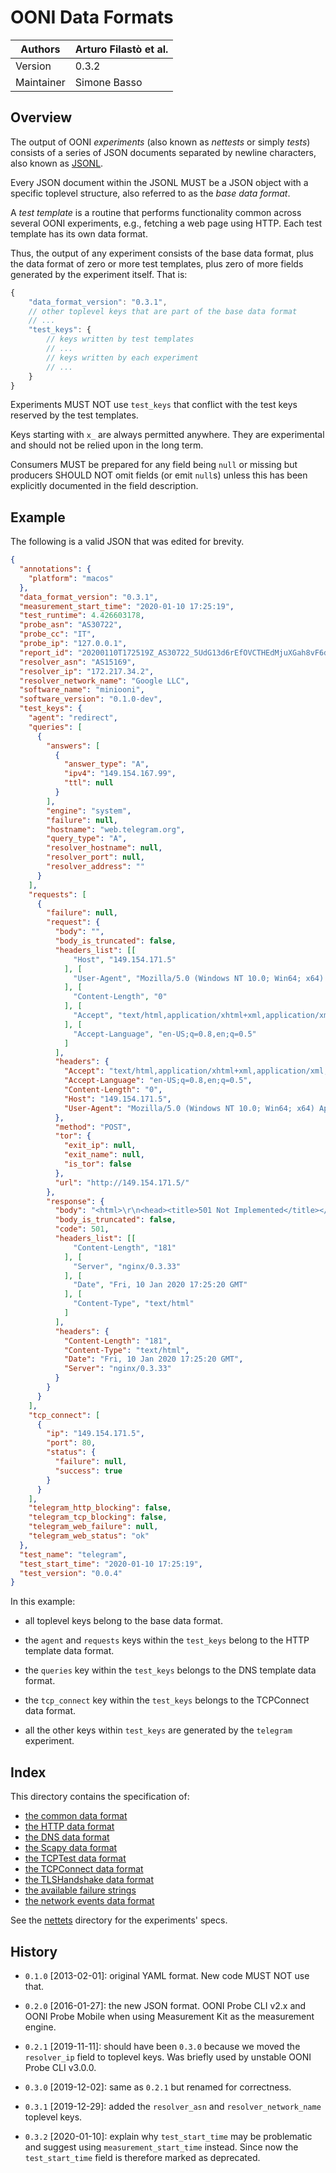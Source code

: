 # OONI Data Formats

| Authors    | Arturo Filastò et al. |
|------------|-----------------------|
| Version    | 0.3.2                 |
| Maintainer | Simone Basso          |

## Overview

The output of OONI _experiments_ (also known as _nettests_ or simply _tests_)
consists of a series of JSON documents separated by newline characters, also known
as [JSONL](http://jsonlines.org/).

Every JSON document within the JSONL MUST be a JSON object with a specific
toplevel structure, also referred to as the _base data format_.

A _test template_ is a routine that performs functionality common across
several OONI experiments, e.g., fetching a web page using HTTP. Each test
template has its own data format.

Thus, the output of any experiment consists of the base data format, plus
the data format of zero or more test templates, plus zero of more fields
generated by the experiment itself. That is:

```JavaScript
{
    "data_format_version": "0.3.1",
    // other toplevel keys that are part of the base data format
    // ...
    "test_keys": {
        // keys written by test templates
        // ...
        // keys written by each experiment
        // ...
    }
}
```

Experiments MUST NOT use `test_keys` that conflict with the test keys
reserved by the test templates.

Keys starting with `x_` are always permitted anywhere. They are
experimental and should not be relied upon in the long term.

Consumers MUST be prepared for any field being `null` or missing but
producers SHOULD NOT omit fields (or emit `null`s) unless this has been
explicitly documented in the field description.

## Example

The following is a valid JSON that was edited for brevity.

```JSON
{
  "annotations": {
    "platform": "macos"
  },
  "data_format_version": "0.3.1",
  "measurement_start_time": "2020-01-10 17:25:19",
  "test_runtime": 4.426603178,
  "probe_asn": "AS30722",
  "probe_cc": "IT",
  "probe_ip": "127.0.0.1",
  "report_id": "20200110T172519Z_AS30722_5UdG13d6rEfOVCTHEdMjuXGah8vF6dpShA0jditnrHCmH10o1K",
  "resolver_asn": "AS15169",
  "resolver_ip": "172.217.34.2",
  "resolver_network_name": "Google LLC",
  "software_name": "miniooni",
  "software_version": "0.1.0-dev",
  "test_keys": {
    "agent": "redirect",
    "queries": [
      {
        "answers": [
          {
            "answer_type": "A",
            "ipv4": "149.154.167.99",
            "ttl": null
          }
        ],
        "engine": "system",
        "failure": null,
        "hostname": "web.telegram.org",
        "query_type": "A",
        "resolver_hostname": null,
        "resolver_port": null,
        "resolver_address": ""
      }
    ],
    "requests": [
      {
        "failure": null,
        "request": {
          "body": "",
          "body_is_truncated": false,
          "headers_list": [[
              "Host", "149.154.171.5"
            ], [
              "User-Agent", "Mozilla/5.0 (Windows NT 10.0; Win64; x64) AppleWebKit/537.36 (KHTML, like Gecko) Chrome/74.0.3729.169 Safari/537.36"
            ], [
              "Content-Length", "0"
            ], [
              "Accept", "text/html,application/xhtml+xml,application/xml;q=0.9,*/*;q=0.8"
            ], [
              "Accept-Language", "en-US;q=0.8,en;q=0.5"
            ]
          ],
          "headers": {
            "Accept": "text/html,application/xhtml+xml,application/xml;q=0.9,*/*;q=0.8",
            "Accept-Language": "en-US;q=0.8,en;q=0.5",
            "Content-Length": "0",
            "Host": "149.154.171.5",
            "User-Agent": "Mozilla/5.0 (Windows NT 10.0; Win64; x64) AppleWebKit/537.36 (KHTML, like Gecko) Chrome/74.0.3729.169 Safari/537.36"
          },
          "method": "POST",
          "tor": {
            "exit_ip": null,
            "exit_name": null,
            "is_tor": false
          },
          "url": "http://149.154.171.5/"
        },
        "response": {
          "body": "<html>\r\n<head><title>501 Not Implemented</title></head>\r\n<body bgcolor=\"white\">\r\n<center><h1>501 Not Implemented</h1></center>\r\n<hr><center>nginx/0.3.33</center>\r\n</body>\r\n</html>\r\n",
          "body_is_truncated": false,
          "code": 501,
          "headers_list": [[
              "Content-Length", "181"
            ], [
              "Server", "nginx/0.3.33"
            ], [
              "Date", "Fri, 10 Jan 2020 17:25:20 GMT"
            ], [
              "Content-Type", "text/html"
            ]
          ],
          "headers": {
            "Content-Length": "181",
            "Content-Type": "text/html",
            "Date": "Fri, 10 Jan 2020 17:25:20 GMT",
            "Server": "nginx/0.3.33"
          }
        }
      }
    ],
    "tcp_connect": [
      {
        "ip": "149.154.171.5",
        "port": 80,
        "status": {
          "failure": null,
          "success": true
        }
      }
    ],
    "telegram_http_blocking": false,
    "telegram_tcp_blocking": false,
    "telegram_web_failure": null,
    "telegram_web_status": "ok"
  },
  "test_name": "telegram",
  "test_start_time": "2020-01-10 17:25:19",
  "test_version": "0.0.4"
}
```

In this example:

- all toplevel keys belong to the base data format.

- the `agent` and `requests` keys within the `test_keys`
belong to the HTTP template data format.

- the `queries` key within the `test_keys` belongs to
the DNS template data format.

- the `tcp_connect` key within the `test_keys` belongs
to the TCPConnect data format.

- all the other keys within `test_keys` are generated
by the `telegram` experiment.

## Index

This directory contains the specification of:

- [the common data format](df-000-base.md)
- [the HTTP data format](df-001-httpt.md)
- [the DNS data format](df-002-dnst.md)
- [the Scapy data format](df-003-scapy.md)
- [the TCPTest data format](df-004-tcpt.md)
- [the TCPConnect data format](df-005-tcpconnect.md)
- [the TLSHandshake data format](df-006-tlshandshake.md)
- [the available failure strings](df-007-errors.md)
- [the network events data format](df-008-netevents.md)

See the [nettets](../nettests) directory for the experiments' specs.

## History

- `0.1.0` [2013-02-01]: original YAML format. New code MUST NOT use that.

- `0.2.0` [2016-01-27]: the new JSON format. OONI Probe CLI v2.x and OONI
Probe Mobile when using Measurement Kit as the measurement engine.

- `0.2.1` [2019-11-11]: should have been `0.3.0` because we moved the
`resolver_ip` field to toplevel keys. Was briefly used by unstable OONI
Probe CLI v3.0.0.

- `0.3.0` [2019-12-02]: same as `0.2.1` but renamed for correctness.

- `0.3.1` [2019-12-29]: added the `resolver_asn` and
`resolver_network_name` toplevel keys.

- `0.3.2` [2020-01-10]: explain why `test_start_time` may be problematic
and suggest using `measurement_start_time` instead. Since now the
`test_start_time` field is therefore marked as deprecated.
